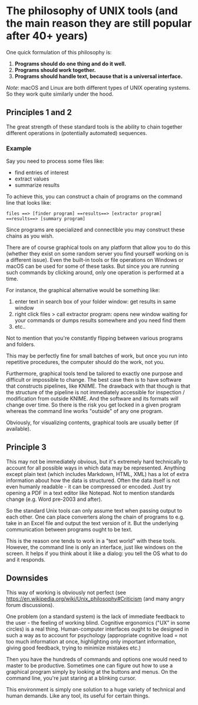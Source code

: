 # The philosophy of UNIX tools (and the main reason they are still popular after 40+ years)
 
One quick formulation of this philosophy is:

 1. **Programs should do one thing and do it well.**
 2. **Programs should work together.**
 3. **Programs should handle text, because that is a universal interface.**
 
*Note*: macOS and Linux are both different types of UNIX operating systems.
So they work quite similarly under the hood.
 
 
## Principles 1 and 2
 
The great strength of these standard tools is the ability to chain together
different operations in (potentially automated) sequences.
 
### Example

Say you need to process some files like:

- find entries of interest
- extract values
- summarize results
 
To achieve this, you can construct a chain of programs on the command line that looks like:

~~~ 
files ==> [finder program] ==results==> [extractor program] ==results==> [summary program]
~~~

Since programs are specialized and connectible you may construct these chains
as you wish.
 
There are of course graphical tools on any platform that allow you to do this
(whether they exist on some random server you find yourself working on is a
different issue). Even the built-in tools or file operations on Windows or
macOS can be used for some of these tasks. But since you are running such
commands by clicking around, only one operation is performed at a time.
 
For instance, the graphical alternative would be something like:

1. enter text in search box of your folder window: get results in same window
2. right click files > call extractor program: opens new window waiting for 
   your commands or dumps results somewhere and you need find them
3. etc..
 
Not to mention that you're constantly flipping between various programs and
folders.

This may be perfectly fine for small batches of work, but once you
run into repetitive procedures, the computer should do the work, not you.
 
Furthermore, graphical tools tend be tailored to exactly one purpose and
difficult or impossible to change. The best case then is to have software that
constructs pipelines, like KNIME. The drawback with that though is that the
structure of the pipeline is not immediately accessible for inspection /
modification from outside KNIME. And the software and its formats *will*
change over time. So there is the risk you get locked in a given program
whereas the command line works "outside" of any one program.
 
Obviously, for visualizing contents, graphical tools are usually better (if
available).
 
 
## Principle 3
 
This may not be immediately obvious, but it's extremely hard technically to
account for all possible ways in which data may be represented. Anything
except plain text (which includes Markdown, HTML, XML) has a lot of extra
information about how the data is structured. Often the data itself is not
even humanly readable - it can be compressed or encoded. Just try opening a
PDF in a text editor like Notepad. Not to mention standards change (e.g. Word
pre-2003 and after).
 
So the standard Unix tools can only assume text when passing output to each
other. One can place converters along the chain of programs to e.g. take in
an Excel file and output the text version of it. But the underlying
communication between programs ought to be text.
 
This is the reason one tends to work in a "text world" with these tools.
However, the command line is only an interface, just like windows on the
screen. It helps if you think about it like a dialog: you tell the OS what to
do and it responds.
 
 
## Downsides
 
This way of working is obviously not perfect
(see https://en.wikipedia.org/wiki/Unix_philosophy#Criticism
(and many angry forum discussions).
 
One problem (on a standard system) is the lack of immediate feedback to the user -
the feeling of working blind. Cognitive ergonomics ("UX" in some
circles) is a real thing. Human-computer interfaces ought to be designed in
such a way as to account for psychology (appropriate cognitive load = not too
much information at once, highlighting only important information, giving good
feedback, trying to minimize mistakes etc.)
 
Then you have the hundreds of commands and options one would need to master to be
productive. Sometimes one can figure out how to use a graphical program simply
by looking at the buttons and menus. On the command line, you're just staring
at a blinking cursor.
 
This environment is simply one solution to a huge variety of technical and
human demands. Like any tool, its useful for certain things.
